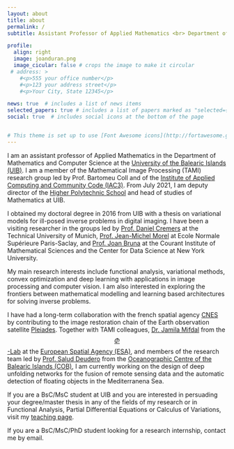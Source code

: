 ```yaml
---
layout: about
title: about
permalink: /
subtitle: Assistant Professor of Applied Mathematics <br> Department of Mathematics and Computer Science, <a href='https://www.uib.eu/'>University of the Balearic Islands</a>

profile:
  align: right
  image: joanduran.png
  image_cicular: false # crops the image to make it circular
 # address: >
    #<p>555 your office number</p>
    #<p>123 your address street</p>
    #<p>Your City, State 12345</p>

news: true  # includes a list of news items
selected_papers: true # includes a list of papers marked as "selected={true}"
social: true  # includes social icons at the bottom of the page


# This theme is set up to use [Font Awesome icons](http://fortawesome.github.io/Font-Awesome/) and [Academicons](https://jpswalsh.github.io/academicons/), like the ones below. 
---
```


I am an assistant professor of Applied Mathematics in the Department of Mathematics and Computer Science at the [University of the Balearic Islands (UIB)](http://www.uib.eu/). I am a member of the Mathematical Image Processing (TAMI) research group led by Prof. Bartomeu Coll and of the [Institute of Applied Computing and Community Code (IAC3)](http://iac3.uib.es). From July 2021, I am deputy director of the [Higher Polytechnic School](http://eps.uib.es/) and head of studies of Mathematics at UIB.

I obtained my doctoral degree in 2016 from UIB with a thesis on variational models for ill-posed inverse problems in digital imaging. I have been a visiting researcher in the groups led by [Prof. Daniel Cremers](http://vision.in.tum.de/) at the Technical University of Munich, [Prof. Jean-Michel Morel](http://sites.google.com/site/jeanmichelmorelcmlaenscachan/) at Ecole Normale Supérieure Paris-Saclay, and [Prof. Joan Bruna](http://cims.nyu.edu/~bruna/) at the Courant Institute of Mathematical Sciences and the Center for Data Science at New York University.

My main research interests include functional analysis, variational methods, convex optimization and deep learning with applications in image processing and computer vision. I am also interested in exploring the frontiers between mathematical modelling and learning based architectures for solving inverse problems.  

I have had a long-term collaboration with the french spatial agency [CNES](http://cnes.fr/en) by contributing to the image restoration chain of the Earth observation satellite [Pleiades](http://pleiades.cnes.fr/en/PLEIADES/index.htm). Together with TAMI colleagues, [Dr. Jamila Mifdal](http://jamilamifdal.com/) from the [$$\Phi$$-Lab](http://philab.phi.esa.int/) at the [European Spatial Agency (ESA)](http://www.esa.int), and members of the research team led by  [Prof. Salud Deudero](http://www.ba.ieo.es/es/personal/12-contacts/15-salud-deudero-company) from the [Oceanographic Centre of the Balearic Islands (COB)](http://www.ba.ieo.es), I am currently working on the design of deep unfolding networks for the fusion of remote sensing data and the automatic detection of floating objects in the Mediterranena Sea.

If you are a BsC/MsC student at UIB and you are interested in persuading your degree/master thesis in any of the fields of my research or in Functional Analysis, Partial Differential Equations or Calculus of Variations, visit my [teaching page](/teaching/).

If you are a BsC/MsC/PhD student looking for a research internship, contact me by email.
